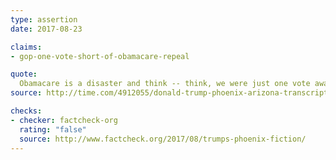 ```yaml
---
type: assertion
date: 2017-08-23

claims:
- gop-one-vote-short-of-obamacare-repeal

quote:
  Obamacare is a disaster and think -- think, we were just one vote away from victory after seven years of everybody proclaiming repeal and replace. One vote away. One vote away. We were one vote away. Think of it, seven years the Republicans -- and again, you have some great senators, but we were one vote away from repealing it.
source: http://time.com/4912055/donald-trump-phoenix-arizona-transcript/

checks:
- checker: factcheck-org
  rating: "false"
  source: http://www.factcheck.org/2017/08/trumps-phoenix-fiction/
---
```

